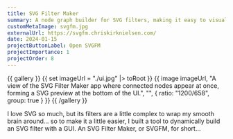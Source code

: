 ```yaml
---
title: SVG Filter Maker
summary: A node graph builder for SVG filters, making it easy to visually create filters
customMetaImage: svgfm.jpg
externalUrl: https://svgfm.chriskirknielsen.com/
date: 2024-01-15
projectButtonLabel: Open SVGFM
projectImportance: 1
projectOrder: 8
---
```


{{ gallery }}
{{ set imageUrl = "./ui.jpg" |> toRoot }}
{{ image imageUrl, "A view of the SVG Filter Maker app where connected nodes appear at once, forming a SVG preview at the bottom of the UI.", "", { ratio: "1200/658", group: true } }}
{{ /gallery }}

I love SVG so much, but its filters are a little complex to wrap my smooth brain around… so to make it a little easier, I built a tool to dynamically build an SVG filter with a GUI. An SVG Filter Maker, or SVGFM, for short…
